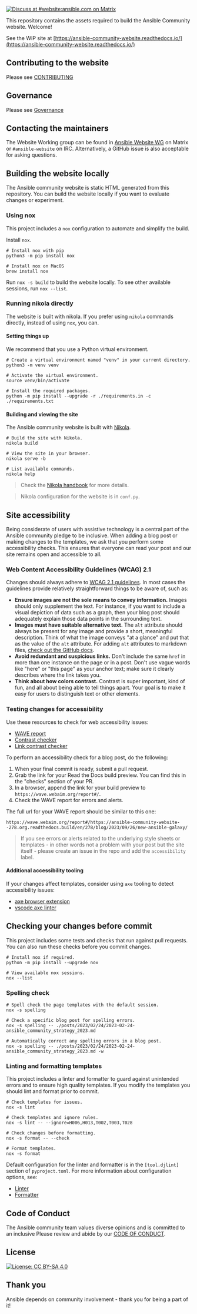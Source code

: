 [![Discuss at #website:ansible.com on Matrix](https://img.shields.io/matrix/website:ansible.com.svg?server_fqdn=ansible-accounts.ems.host&label=Discuss%20at%20%23website:ansible.com&logo=matrix)](https://matrix.to/#/#website:ansible.com)

This repository contains the assets required to build the Ansible Community website. Welcome!

See the WIP site at [https://ansible-community-website.readthedocs.io/](https://ansible-community-website.readthedocs.io/)

## Contributing to the website

Please see [CONTRIBUTING](CONTRIBUTING.md)

## Governance

Please see [Governance](CONTRIBUTING.md#Governance)

## Contacting the maintainers

The Website Working group can be found in [Ansible Website WG](https://matrix.to/#/#website:ansible.com) on Matrix
or ``#ansible-website`` on IRC. Alternatively, a GitHub issue is also acceptable for asking
questions.

## Building the website locally

The Ansible community website is static HTML generated from this repository.
You can build the website locally if you want to evaluate changes or experiment.

### Using nox

This project includes a ``nox`` configuration to automate and simplify the build.

Install ``nox``.

    # Install nox with pip
    python3 -m pip install nox

    # Install nox on MacOS
    brew install nox

Run ``nox -s build`` to build the website locally.
To see other available sessions, run ``nox --list``.

### Running nikola directly

The website is built with nikola.
If you prefer using ``nikola`` commands directly, instead of using ``nox``, you can.

#### Setting things up

We recommend that you use a Python virtual environment.

    # Create a virtual environment named "venv" in your current directory.
    python3 -m venv venv

    # Activate the virtual environment.
    source venv/bin/activate

    # Install the required packages.
    python -m pip install --upgrade -r ./requirements.in -c ./requirements.txt

#### Building and viewing the site

The Ansible community website is built with [Nikola](https://getnikola.com/).

    # Build the site with Nikola.
    nikola build

    # View the site in your browser.
    nikola serve -b

    # List available commands.
    nikola help

> Check the [Nikola handbook](https://getnikola.com/handbook.html) for more details.

> Nikola configuration for the website is in ``conf.py``.

## Site accessibility

Being considerate of users with assistive technology is a central part of the Ansible community pledge to be inclusive.
When adding a blog post or making changes to the templates, we ask that you perform some accessibility checks.
This ensures that everyone can read your post and our site remains open and accessible to all.

### Web Content Accessibility Guidelines (WCAG) 2.1

Changes should always adhere to [WCAG 2.1 guidelines](https://www.w3.org/TR/WCAG21/).
In most cases the guidelines provide relatively straightforward things to be aware of, such as:

- **Ensure images are not the sole means to convey information.**
  Images should only supplement the text.
  For instance, if you want to include a visual depiction of data such as a graph, then your blog post should adequately explain those data points in the surrounding text.
- **Images must have suitable alternative text.**
  The `alt` attribute should always be present for any image and provide a short, meaningful description.
  Think of what the image conveys "at a glance" and put that as the value of the `alt` attribute.
  For adding `alt` attributes to markdown files, [check out the GitHub docs](https://docs.github.com/en/get-started/writing-on-github/getting-started-with-writing-and-formatting-on-github/basic-writing-and-formatting-syntax#images).
- **Avoid redundant and suspicious links.**
  Don't include the same `href` in more than one instance on the page or in a post.
  Don't use vague words like "here" or "this page" as your anchor text; make sure it clearly describes where the link takes you.
- **Think about how colors contrast.**
  Contrast is super important, kind of fun, and all about being able to tell things apart.
  Your goal is to make it easy for users to distinguish text or other elements.

### Testing changes for accessibility

Use these resources to check for web accessibility issues:

- [WAVE report](https://wave.webaim.org/)
- [Contrast checker](https://webaim.org/resources/contrastchecker/)
- [Link contrast checker](https://webaim.org/resources/linkcontrastchecker/)

To perform an accessibility check for a blog post, do the following:

1. When your final commit is ready, submit a pull request.
2. Grab the link for your Read the Docs build preview.
   You can find this in the "checks" section of your PR.
3. In a browser, append the link for your build preview to `https://wave.webaim.org/report#/`.
4. Check the WAVE report for errors and alerts.

The full url for your WAVE report should be similar to this one:

```
https://wave.webaim.org/report#/https://ansible-community-website--278.org.readthedocs.build/en/278/blog/2023/09/26/new-ansible-galaxy/
```

> If you see errors or alerts related to the underlying style sheets or templates - in other words not a problem with your post but the site itself - please create an issue in the repo and add the `accessibility` label.

#### Additional accessibility tooling

If your changes affect templates, consider using `axe` tooling to detect accessibility issues:

- [axe browser extension](https://www.deque.com/axe/browser-extensions/)
- [vscode axe linter](https://marketplace.visualstudio.com/items?itemName=deque-systems.vscode-axe-linter)

## Checking your changes before commit

This project includes some tests and checks that run against pull requests.
You can also run these checks before you commit changes.

    # Install nox if required.
    python -m pip install --upgrade nox

    # View available nox sessions.
    nox --list

### Spelling check

    # Spell check the page templates with the default session.
    nox -s spelling

    # Check a specific blog post for spelling errors.
    nox -s spelling -- ./posts/2023/02/24/2023-02-24-ansible_community_strategy_2023.md

    # Automatically correct any spelling errors in a blog post.
    nox -s spelling -- ./posts/2023/02/24/2023-02-24-ansible_community_strategy_2023.md -w

### Linting and formatting templates

This project includes a linter and formatter to guard against unintended errors and to ensure high quality templates.
If you modify the templates you should lint and format prior to commit.

    # Check templates for issues.
    nox -s lint

    # Check templates and ignore rules.
    nox -s lint -- --ignore=H006,H013,T002,T003,T028

    # Check changes before formatting.
    nox -s format -- --check

    # Format templates.
    nox -s format

Default configuration for the linter and formatter is in the ``[tool.djlint]`` section of ``pyproject.toml``.
For more information about configuration options, see:

- [Linter](https://www.djlint.com/docs/linter/)
- [Formatter](https://www.djlint.com/docs/formatter/)



## Code of Conduct

The Ansible community team values diverse opinions and is committed to an inclusive
Please review and abide by our [CODE OF CONDUCT](CODE_OF_CONDUCT.md).

## License

[![License: CC BY-SA 4.0](https://licensebuttons.net/l/by-sa/4.0/80x15.png)](https://creativecommons.org/licenses/by-sa/4.0/)

## Thank you

Ansible depends on community involvement - thank you for being a part of it!
